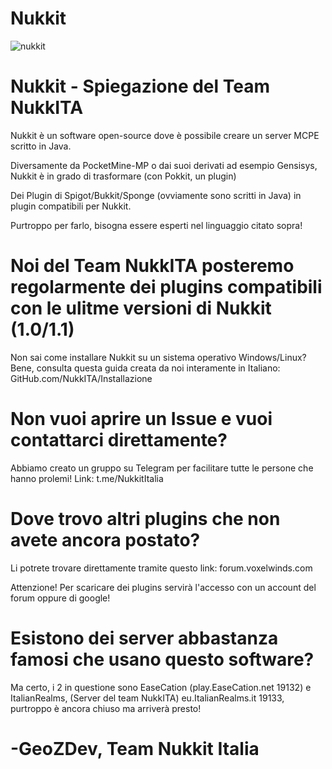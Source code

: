 Nukkit
===================
![nukkit](https://github.com/Nukkit/Nukkit/blob/master/images/banner.png)

# Nukkit - Spiegazione del Team NukkITA

Nukkit è un software open-source dove è possibile creare un server MCPE scritto in Java.

Diversamente da PocketMine-MP o dai suoi derivati ad esempio Gensisys, Nukkit è in grado di trasformare (con Pokkit, un plugin)

Dei Plugin di Spigot/Bukkit/Sponge (ovviamente sono scritti in Java) in plugin compatibili per Nukkit.

Purtroppo per farlo, bisogna essere esperti nel linguaggio citato sopra!

# Noi del Team NukkITA posteremo regolarmente dei plugins compatibili con le ulitme versioni di Nukkit (1.0/1.1)

Non sai come installare Nukkit su un sistema operativo Windows/Linux? Bene, consulta questa guida creata da noi interamente in Italiano: GitHub.com/NukkITA/Installazione

# Non vuoi aprire un Issue e vuoi contattarci direttamente?

Abbiamo creato un gruppo su Telegram per facilitare tutte le persone che hanno prolemi! Link: t.me/NukkitItalia

# Dove trovo altri plugins che non avete ancora postato?

Li potrete trovare direttamente tramite questo link: forum.voxelwinds.com

Attenzione! Per scaricare dei plugins servirà l'accesso con un account del forum oppure di google!

# Esistono dei server abbastanza famosi che usano questo software?

Ma certo, i 2 in questione sono EaseCation (play.EaseCation.net 19132) e ItalianRealms, (Server del team NukkITA) eu.ItalianRealms.it 19133, purtroppo è ancora chiuso ma arriverà presto!

# -GeoZDev, Team Nukkit Italia
